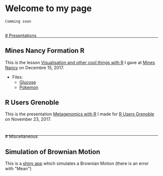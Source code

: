 # Welcome to my page

```markdown
Comming soon
```

<br>

---
<div style = "margin-top: -30px"></div>
# Presentations

## Mines Nancy Formation R

This is the lesson [Visualisation and other cool things with R](https://abichat.github.io/Slides/FormationRMines/FormationRMines) I gave at [Mines Nancy](http://mines-nancy.univ-lorraine.fr/) on Decembre 15, 2017.

* Files:
  * [Glucose](https://abichat.github.io/Slides/FormationRMines/Glucose.txt)
  * [Pokemon](https://abichat.github.io/Slides/FormationRMines/Pokemon.txt)


## R Users Grenoble

This is the presentation [Metagenomics with R](https://abichat.github.io/Slides/MetagenomicsRGrenoble/MetagenomicsRGrenoble) I made for [R Users Grenoble](https://r-in-grenoble.github.io/index.html) on November 23, 2017.

<br>

---
<div style = "margin-top: -20px"></div>
# Miscellaneous

## Simulation of Brownian Motion

This is a [shiny app](https://abichat.shinyapps.io/BrownianMotion/) which simulates a Brownian Motion (there is an error with "Mean")

